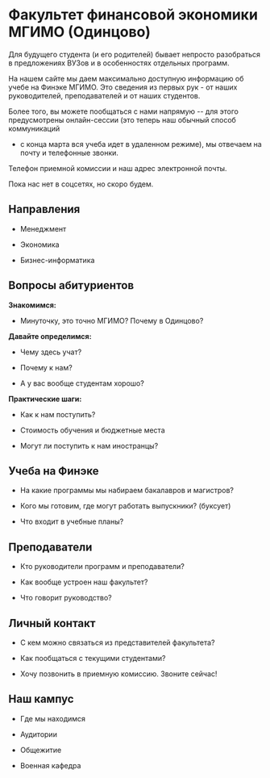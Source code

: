 Факультет финансовой экономики МГИМО (Одинцово)
===============================================

Для будущего студента (и его родителей) бывает непросто разобраться в
предложениях ВУЗов и в особенностях отдельных программ.

На нашем сайте мы даем максимально доступную информацию об учебе на
Финэке МГИМО. Это сведения из первых рук - от наших руководителей,
преподавателей и от наших студентов.

Более того, вы можете пообщаться с нами напрямую -- для этого
предусмотрены онлайн-сессии (это теперь наш обычный способ коммуникаций
- с конца марта вся учеба идет в удаленном режиме), мы отвечаем на почту
и телефонные звонки.

Телефон приемной комиссии и наш адрес электронной почты.

Пока нас нет в соцсетях, но скоро будем.

Направления
-----------

-   Менеджмент

-   Экономика

-   Бизнес-информатика

Вопросы абитуриентов
--------------------

**Знакомимся:**

-   Минуточку, это точно МГИМО? Почему в Одинцово?

**Давайте определимся:**

-   Чему здесь учат?

-   Почему к нам?

-   А у вас вообще студентам хорошо?

**Практические шаги:**

-   Как к нам поступить?

-   Стоимость обучения и бюджетные места

-   Могут ли поступить к нам иностранцы?

Учеба на Финэке
---------------

-   На какие программы мы набираем бакалавров и магистров?

-   Кого мы готовим, где могут работать выпускники? (буксует)

-   Что входит в учебные планы?

Преподаватели
-------------

-   Кто руководители программ и преподаватели?

-   Как вообще устроен наш факультет?

-   Что говорит руководство?

Личный контакт
--------------

-   С кем можно связаться из представителей факультета?

-   Как пообщаться с текущими студентами?

-   Хочу позвонить в приемную комиссию. Звоните сейчас!

Наш кампус
----------

-   Где мы находимся

-   Аудитории

-   Общежитие

<!-- -->

-   Военная кафедра
